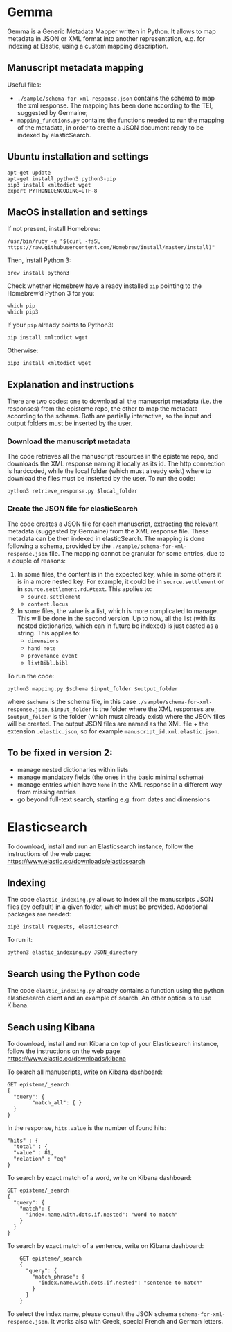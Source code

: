 # Gemma

Gemma is a Generic Metadata Mapper written in Python. It allows to map metadata in JSON or XML format into another representation, e.g. for indexing at Elastic, using a custom mapping description.

## Manuscript metadata mapping

Useful files:
- `./sample/schema-for-xml-response.json` contains the schema to map the xml response. The mapping has been done according to the TEI, suggested by Germaine;
- `mapping_functions.py` contains the functions needed to run the mapping of the metadata, in order to create a JSON document ready to be indexed by elasticSearch.

## Ubuntu installation and settings
	apt-get update
	apt-get install python3 python3-pip
	pip3 install xmltodict wget
	export PYTHONIOENCODING=UTF-8

## MacOS installation and settings
If not present, install Homebrew:

	/usr/bin/ruby -e "$(curl -fsSL https://raw.githubusercontent.com/Homebrew/install/master/install)"
	
Then, install Python 3:

	brew install python3
	
Check whether Homebrew have already installed `pip` pointing to the Homebrew’d Python 3 for you:

	which pip
	which pip3
	
If your `pip` already points to Python3:

	pip install xmltodict wget
	
Otherwise:

	pip3 install xmltodict wget

## Explanation and instructions
There are two codes: one to download all the manuscript metadata (i.e. the responses) from the episteme repo, the other to map the metadata according to the schema.
Both are partially interactive, so the input and output folders must be inserted by the user.

### Download the manuscript metadata
The code retrieves all the manuscript resources in the episteme repo, and downloads the XML response naming it locally as its id.
The http connection is hardcoded, while the local folder (which must already exist) where to download the files must be insterted by the user.
To run the code:

	python3 retrieve_response.py $local_folder

### Create the JSON file for elasticSearch
The code creates a JSON file for each manuscript, extracting the relevant metadata (suggested by Germaine) from the XML response file.
These metadata can be then indexed in elasticSearch.
The mapping is done following a schema, provided by the `./sample/schema-for-xml-response.json` file.
The mapping cannot be granular for some entries, due to a couple of reasons:
1. In some files, the content is in the expected key, while in some others it is in a more nested key. For example, it could be in `source.settlement` or in `source.settlement.rd.#text`. This applies to:
	- `source.settlement`
	- `content.locus`
2. In some files, the value is a list, which is more complicated to manage. This will be done in the second version. Up to now, all the list (with its nested dictionaries, which can in future be indexed) is just casted as a string. This applies to:
	- `dimensions`
	- `hand note`
	- `provenance event`
	- `listBibl.bibl`

To run the code:

	python3 mapping.py $schema $input_folder $output_folder

where `$schema` is the schema file, in this case `./sample/schema-for-xml-response.json`, `$input_folder` is the folder where the XML responses are, `$output_folder` is the folder (which must already exist) where the JSON files will be created.
The output JSON files are named as the XML file + the extension `.elastic.json`, so for example `manuscript_id.xml.elastic.json`.

## To be fixed in version 2:
- manage nested dictionaries within lists
- manage mandatory fields (the ones in the basic minimal schema)
- manage entries which have `None` in the XML response in a different way from missing entries
- go beyond full-text search, starting e.g. from dates and dimensions

# Elasticsearch

To download, install and run an Elasticsearch instance, follow the instructions of the web page: https://www.elastic.co/downloads/elasticsearch

## Indexing

The code `elastic_indexing.py` allows to index all the manuscripts JSON files (by default) in a given folder, which must be provided.
Addotional packages are needed:

	pip3 install requests, elasticsearch

To run it:

	python3 elastic_indexing.py JSON_directory

## Search using the Python code

The code `elastic_indexing.py` already contains a function using the python elasticsearch client and an example of search. 
An other option is to use Kibana. 

## Seach using Kibana

To download, install and run Kibana on top of your Elasticsearch instance, follow the instructions on the web page: https://www.elastic.co/downloads/kibana 

To search all manuscripts, write on Kibana dashboard:

	GET episteme/_search
	{
  	  "query": {
    	    "match_all": { }
	  }
	}

In the response, `hits.value` is the number of found hits: 

	"hits" : {
	  "total" : {
	  "value" : 81,
	  "relation" : "eq"
	}

To search by exact match of a word, write on Kibana dashboard:

	GET episteme/_search
	{
	  "query": {
	    "match": {
	      "index.name.with.dots.if.nested": "word to match"
	    }
	  }
	}

To search by exact match of a sentence, write on Kibana dashboard:

        GET episteme/_search
        {
          "query": {
            "match_phrase": {
              "index.name.with.dots.if.nested": "sentence to match"
            }
          }
        }

To select the index name, please consult the JSON schema `schema-for-xml-response.json`.
It works also with Greek, special French and German letters. 

